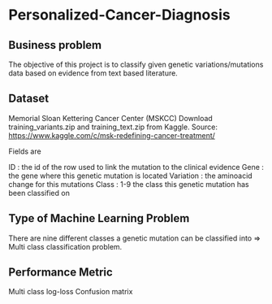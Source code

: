 # Personalized-Cancer-Diagnosis
## Business problem
The objective of this project is to classify given genetic variations/mutations data based on evidence from text based literature.

## Dataset
Memorial Sloan Kettering Cancer Center (MSKCC)
Download training_variants.zip and training_text.zip from Kaggle.
Source: https://www.kaggle.com/c/msk-redefining-cancer-treatment/

Fields are

ID : the id of the row used to link the mutation to the clinical evidence
Gene : the gene where this genetic mutation is located
Variation : the aminoacid change for this mutations
Class : 1-9 the class this genetic mutation has been classified on

## Type of Machine Learning Problem
There are nine different classes a genetic mutation can be classified into => Multi class classification problem.

## Performance Metric
Multi class log-loss
Confusion matrix

